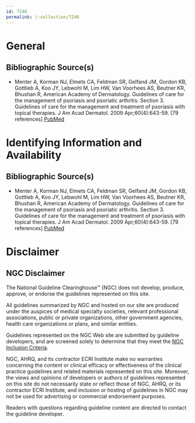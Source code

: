 ```yaml
---
id: 7246
permalink: /:collection/7246
---
```


# General

## Bibliographic Source(s)

- Menter A, Korman NJ, Elmets CA, Feldman SR, Gelfand JM, Gordon KB, Gottlieb A, Koo JY, Lebwohl M, Lim HW, Van Voorhees AS, Beutner KR, Bhushan R, American Academy of Dermatology. Guidelines of care for the management of psoriasis and psoriatic arthritis. Section 3. Guidelines of care for the management and treatment of psoriasis with topical therapies. J Am Acad Dermatol. 2009 Apr;60(4):643-59. [79 references] [ PubMed ](http://www.ncbi.nlm.nih.gov/entrez/query.fcgi?cmd=Retrieve&db=pubmed&dopt=Abstract&list_uids=19217694)

# Identifying Information and Availability

## Bibliographic Source(s)

- Menter A, Korman NJ, Elmets CA, Feldman SR, Gelfand JM, Gordon KB, Gottlieb A, Koo JY, Lebwohl M, Lim HW, Van Voorhees AS, Beutner KR, Bhushan R, American Academy of Dermatology. Guidelines of care for the management of psoriasis and psoriatic arthritis. Section 3. Guidelines of care for the management and treatment of psoriasis with topical therapies. J Am Acad Dermatol. 2009 Apr;60(4):643-59. [79 references] [ PubMed ](http://www.ncbi.nlm.nih.gov/entrez/query.fcgi?cmd=Retrieve&db=pubmed&dopt=Abstract&list_uids=19217694)

# Disclaimer

## NGC Disclaimer

The National Guideline Clearinghouse™ (NGC) does not develop, produce, approve, or endorse the guidelines represented on this site.

All guidelines summarized by NGC and hosted on our site are produced under the auspices of medical specialty societies, relevant professional associations, public or private organizations, other government agencies, health care organizations or plans, and similar entities.

Guidelines represented on the NGC Web site are submitted by guideline developers, and are screened solely to determine that they meet the [NGC Inclusion Criteria](/help-and-about/summaries/inclusion-criteria).

NGC, AHRQ, and its contractor ECRI Institute make no warranties concerning the content or clinical efficacy or effectiveness of the clinical practice guidelines and related materials represented on this site. Moreover, the views and opinions of developers or authors of guidelines represented on this site do not necessarily state or reflect those of NGC, AHRQ, or its contractor ECRI Institute, and inclusion or hosting of guidelines in NGC may not be used for advertising or commercial endorsement purposes.

Readers with questions regarding guideline content are directed to contact the guideline developer.

